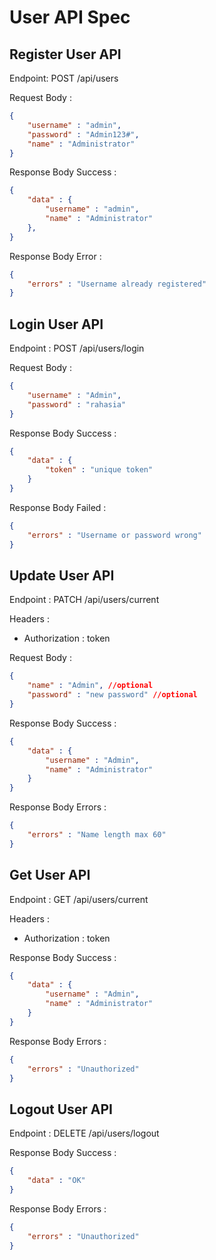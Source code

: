 # User API Spec

## Register User API

Endpoint: POST /api/users

Request Body :
````json
{
    "username" : "admin",
    "password" : "Admin123#",
    "name" : "Administrator"
}
````
Response Body Success :
````json
{
    "data" : {
        "username" : "admin",
        "name" : "Administrator"
    },
}
````
Response Body Error :
````json
{
    "errors" : "Username already registered"
}
````
## Login User API

Endpoint : POST /api/users/login

Request Body :
````json
{
    "username" : "Admin",
    "password" : "rahasia"
}
````

Response Body Success :
````json
{
    "data" : {
        "token" : "unique token"
    }
}
````

Response Body Failed :
````json
{
    "errors" : "Username or password wrong"
}
````
## Update User API

Endpoint : PATCH /api/users/current

Headers :
- Authorization : token

Request Body :
````json
{
    "name" : "Admin", //optional
    "password" : "new password" //optional
}
````

Response Body Success :
````json
{
    "data" : {
        "username" : "Admin",
        "name" : "Administrator"
    }
}
````

Response Body Errors : 
````json
{
    "errors" : "Name length max 60"
}
````
## Get User API

Endpoint : GET /api/users/current

Headers :
- Authorization : token

Response Body Success :
````json
{
    "data" : {
        "username" : "Admin",
        "name" : "Administrator"
    }
}
````

Response Body Errors : 
````json
{
    "errors" : "Unauthorized"
}
````
## Logout User API

Endpoint : DELETE /api/users/logout

Response Body Success :
````json
{
    "data" : "OK"
}
````
Response Body Errors : 
````json
{
    "errors" : "Unauthorized"
}
````